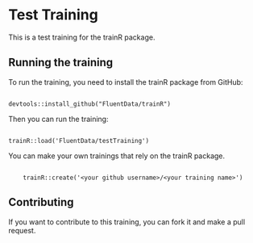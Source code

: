 # Test Training

This is a test training for the trainR package.

## Running the training

To run the training, you need to install the trainR package from GitHub:

```{r}

devtools::install_github("FluentData/trainR")

```

Then you can run the training:

```{r}

trainR::load('FluentData/testTraining')

```

You can make your own trainings that rely on the trainR package. 

```{r}

    trainR::create('<your github username>/<your training name>')

```

## Contributing

If you want to contribute to this training, you can fork it and make a pull request.

